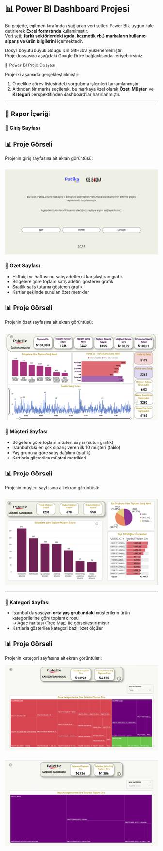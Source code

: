 # 📊 Power BI Dashboard Projesi

Bu projede, eğitmen tarafından sağlanan veri setleri Power BI’a uygun hale getirilerek **Excel formatında** kullanılmıştır.  
Veri seti; **farklı sektörlerdeki (gıda, kozmetik vb.) markaların kullanıcı, sipariş ve ürün bilgilerini** içermektedir.

Dosya boyutu büyük olduğu için GitHub’a yüklenememiştir.  
Proje dosyasına aşağıdaki Google Drive bağlantısından erişebilirsiniz:

🔗 [Power BI Proje Dosyası](https://drive.google.com/drive/folders/1aZDqlxuj6eEKTVQYWXOUnVczCXszHWv3)


Proje iki aşamada gerçekleştirilmiştir:
1. Öncelikle görev listesindeki sorgulama işlemleri tamamlanmıştır.
2. Ardından bir marka seçilerek, bu markaya özel olarak **Özet**, **Müşteri** ve **Kategori** perspektifinden dashboard’lar hazırlanmıştır.

---

## 📌 Rapor İçeriği

### 🔹 Giriş Sayfası

## 📊 Proje Görseli

Projenin giriş sayfasına ait ekran görüntüsü:

![Dashboard](https://github.com/a-nrgl/Data-Analysis-Projects/blob/main/Last_final_case/p1.png)
---

### 🔹 Özet Sayfası
- Haftaiçi ve haftasonu satış adetlerini karşılaştıran grafik
- Bölgelere göre toplam satış adetini gösteren grafik
- Saatlik satış tutarını gösteren grafik
- Kartlar şeklinde sunulan özet metrikler

## 📊 Proje Görseli

Projenin özet sayfasına ait ekran görüntüsü:

![Dashboard](https://github.com/a-nrgl/Data-Analysis-Projects/blob/main/Last_final_case/p2.png)
---

### 🔹 Müşteri Sayfası
- Bölgelere göre toplam müşteri sayısı (sütun grafik)
- İstanbul’daki en çok sipariş veren ilk 10 müşteri (tablo)
- Yaş grubuna göre satış dağılımı (grafik)
- Kartlarla gösterilen müşteri metrikleri

## 📊 Proje Görseli

Projenin müşteri sayfasına ait ekran görüntüsü:

![Dashboard](https://github.com/a-nrgl/Data-Analysis-Projects/blob/main/Last_final_case/p3.png)
---
---

### 🔹 Kategori Sayfası
- İstanbul’da yaşayan **orta yaş grubundaki** müşterilerin ürün kategorilerine göre toplam cirosu  
  → Ağaç haritası (Tree Map) ile görselleştirilmiştir
- Kartlarla gösterilen kategori bazlı özet ölçüler

## 📊 Proje Görseli

Projenin kategori sayfasına ait ekran görüntüleri:

![Dashboard](https://github.com/a-nrgl/Data-Analysis-Projects/blob/main/Last_final_case/p4.png)

![Dashboard](https://github.com/a-nrgl/Data-Analysis-Projects/blob/main/Last_final_case/p5.png)
---



